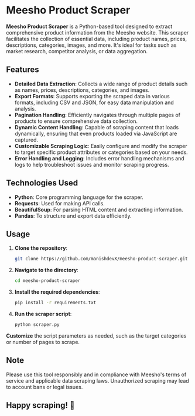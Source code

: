 # Meesho Product Scraper

**Meesho Product Scraper** is a Python-based tool designed to extract comprehensive product information from the Meesho website. This scraper facilitates the collection of essential data, including product names, prices, descriptions, categories, images, and more. It's ideal for tasks such as market research, competitor analysis, or data aggregation.

## Features

- **Detailed Data Extraction**: Collects a wide range of product details such as names, prices, descriptions, categories, and images.
- **Export Formats**: Supports exporting the scraped data in various formats, including CSV and JSON, for easy data manipulation and analysis.
- **Pagination Handling**: Efficiently navigates through multiple pages of products to ensure comprehensive data collection.
- **Dynamic Content Handling**: Capable of scraping content that loads dynamically, ensuring that even products loaded via JavaScript are captured.
- **Customizable Scraping Logic**: Easily configure and modify the scraper to target specific product attributes or categories based on your needs.
- **Error Handling and Logging**: Includes error handling mechanisms and logs to help troubleshoot issues and monitor scraping progress.

## Technologies Used

- **Python**: Core programming language for the scraper.
- **Requests**: Used for making API calls.
- **BeautifulSoup**: For parsing HTML content and extracting information.
- **Pandas**: To structure and export data efficiently.

## Usage

1. **Clone the repository**:

   ```bash
   git clone https://github.com/manishdevX/meesho-product-scraper.git

3. **Navigate to the directory**:

   ```bash
   cd meesho-product-scraper

5. **Install the required dependencies**:

   ```bash
   pip install -r requirements.txt

7. **Run the scraper script**:

   ```bash
   python scraper.py

**Customize** the script parameters as needed, such as the target categories or number of pages to scrape.


## Note
Please use this tool responsibly and in compliance with Meesho's terms of service and applicable data scraping laws. Unauthorized scraping may lead to account bans or legal issues.

## Happy scraping! 🚀


